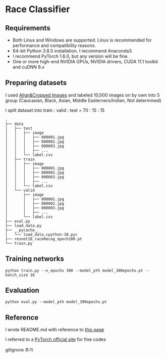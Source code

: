 # Race Classifier

## Requirements

* Both Linux and Windows are supported. Linux is recommended for performance and compatibility reasons.
* 64-bit Python 3.8.5 installation. I recommend Anaconda3.
* I recommend PyTorch 1.6.0, but any version will be fine.
* One or more high-end NVIDIA GPUs, NVIDIA drivers, CUDA 11.1 toolkit and cuDNN 8.x

## Preparing datasets

I used [Align&Cropped Images](https://mmlab.ie.cuhk.edu.hk/projects/CelebA.html) and labeled 10,000 images on by own into 5 group (Caucasian, Black, Asian, Middle Easterners/Indian, Not determined)

I split dataset into train : valid : test = 70 : 15 : 15

```
.
├── data
│   ├── test
│   │   ├── image
│   │   │   ├── 000001.jpg
│   │   │   ├── 000002.jpg
│   │   │   ├── 000003.jpg
│   │   │   ├── ...
│   │   └── label.csv
│   ├── train
│   │   ├── image
│   │   │   ├── 000001.jpg
│   │   │   ├── 000002.jpg
│   │   │   ├── 000003.jpg
│   │   │   ├── ...
│   │   └── label.csv
│   └── valid
│       ├── image
│       │   ├── 000001.jpg
│       │   ├── 000002.jpg
│       │   ├── 000003.jpg
│       │   ├── ...
│       └── label.csv
├── eval.py
├── load_data.py
├── __pycache__
│   └── load_data.cpython-38.pyc
├── resnet18_raceRecog_epoch100.pt
└── train.py
```

## Training networks

```
python train.py --n_epochs 300 --model_pth model_300epochs.pt --batch_size 16
```

## Evaluation

```
python eval.py --model_pth model_300epochs.pt
```

## Reference

I wrote README.md with reference to [this page](https://github.com/ji-in/stylegan2)

I referred to a [PyTorch official site](https://tutorials.pytorch.kr/beginner/transfer_learning_tutorial.html) for fine codes





gitignore 추가